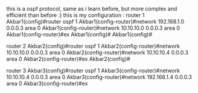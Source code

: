 this is a ospf protocol, same as i learn before, but more complex and efficient than before :)
this is my configuration :
router 1
Akbar1(config)#router ospf 1
Akbar1(config-router)#network 192.168.1.0 0.0.0.3 area 0
Akbar1(config-router)#network 10.10.10.0 0.0.0.3 area 0
Akbar1(config-router)#ex
Akbar1(config)#
Akbar1(config)#

router 2
Akbar2(config)#router ospf 1
Akbar2(config-router)#network 10.10.10.0 0.0.0.3 area 0
Akbar2(config-router)#network 10.10.10.4 0.0.0.3 area 0
Akbar2(config-router)#ex
Akbar2(config)#

router 3
Akbar3(config)#router ospf 1
Akbar3(config-router)#network 10.10.10.4 0.0.0.3 area 0
Akbar3(config-router)#network 192.168.1.4 0.0.0.3 area 0
Akbar3(config-router)#ex
